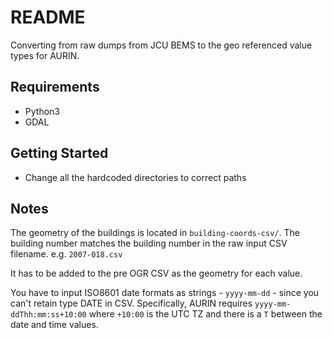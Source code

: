 # README

Converting from raw dumps from JCU BEMS to the geo referenced value types for AURIN.

## Requirements 
* Python3
* GDAL

## Getting Started

* Change all the hardcoded directories to correct paths

## Notes

The geometry of the buildings is located in `building-coords-csv/`.  The building number matches the building number in the raw input CSV filename. e.g. `2007-018.csv`

It has to be added to the pre OGR CSV as the geometry for each value.

You have to input ISO8601 date formats as strings - `yyyy-mm-dd` - since you can't retain type DATE in CSV. 
Specifically, AURIN requires `yyyy-mm-ddThh:mm:ss+10:00` where `+10:00` is the UTC TZ and there is a `T` between the date and time values.